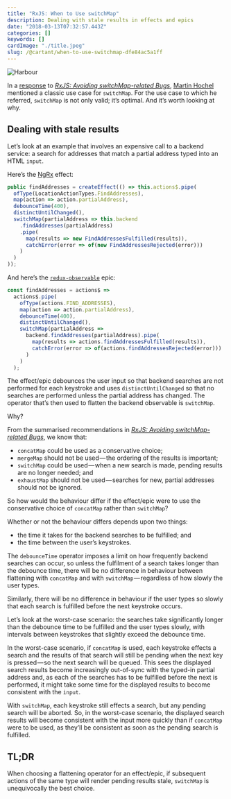 ```yaml
---
title: "RxJS: When to Use switchMap"
description: Dealing with stale results in effects and epics
date: "2018-03-13T07:32:57.443Z"
categories: []
keywords: []
cardImage: "./title.jpeg"
slug: /@cartant/when-to-use-switchmap-dfe84ac5a1ff
---
```


![Harbour](title.jpeg "Photo by Geran de Klerk on Unsplash")

In a [response](https://medium.com/@martin_hotell/this-article-should-be-carved-in-stone-and-a-must-read-to-any-epic-effect-user-cd22912eedd5) to [_RxJS: Avoiding switchMap-related Bugs_](/avoiding-switchmap-related-bugs/), [Martin Hochel](https://twitter.com/martin_hotell) mentioned a classic use case for `switchMap`. For the use case to which he referred, `switchMap` is not only valid; it’s optimal. And it’s worth looking at why.

## Dealing with stale results

Let’s look at an example that involves an expensive call to a backend service: a search for addresses that match a partial address typed into an HTML `input`.

Here’s the [NgRx](https://github.com/ngrx/platform) effect:

```ts
public findAddresses = createEffect(() => this.actions$.pipe(
  ofType(LocationActionTypes.FindAddresses),
  map(action => action.partialAddress),
  debounceTime(400),
  distinctUntilChanged(),
  switchMap(partialAddress => this.backend
    .findAddresses(partialAddress)
    .pipe(
      map(results => new FindAddressesFulfilled(results)),
      catchError(error => of(new FindAddressesRejected(error)))
    )
  )
));
```

And here’s the [`redux-observable`](https://github.com/redux-observable/redux-observable) epic:

```ts
const findAddresses = actions$ =>
  actions$.pipe(
    ofType(actions.FIND_ADDRESSES),
    map(action => action.partialAddress),
    debounceTime(400),
    distinctUntilChanged(),
    switchMap(partialAddress =>
      backend.findAddresses(partialAddress).pipe(
        map(results => actions.findAddressesFulfilled(results)),
        catchError(error => of(actions.findAddressesRejected(error)))
      )
    )
  );
```

The effect/epic debounces the user input so that backend searches are not performed for each keystroke and uses `distinctUntilChanged` so that no searches are performed unless the partial address has changed. The operator that’s then used to flatten the backend observable is `switchMap`.

Why?

From the summarised recommendations in [_RxJS: Avoiding switchMap-related Bugs_](/avoiding-switchmap-related-bugs/), we know that:

- `concatMap` could be used as a conservative choice;
- `mergeMap` should not be used — the ordering of the results is important;
- `switchMap` could be used — when a new search is made, pending results are no longer needed; and
- `exhaustMap` should not be used — searches for new, partial addresses should not be ignored.

So how would the behaviour differ if the effect/epic were to use the conservative choice of `concatMap` rather than `switchMap`?

Whether or not the behaviour differs depends upon two things:

- the time it takes for the backend searches to be fulfilled; and
- the time between the user’s keystrokes.

The `debounceTime` operator imposes a limit on how frequently backend searches can occur, so unless the fulfilment of a search takes longer than the debounce time, there will be no difference in behaviour between flattening with `concatMap` and with `switchMap` — regardless of how slowly the user types.

Similarly, there will be no difference in behaviour if the user types so slowly that each search is fulfilled before the next keystroke occurs.

Let’s look at the worst-case scenario: the searches take significantly longer than the debounce time to be fulfilled and the user types slowly, with intervals between keystrokes that slightly exceed the debounce time.

In the worst-case scenario, if `concatMap` is used, each keystroke effects a search and the results of that search will still be pending when the next key is pressed — so the next search will be queued. This sees the displayed search results become increasingly out-of-sync with the typed-in partial address and, as each of the searches has to be fulfilled before the next is performed, it might take some time for the displayed results to become consistent with the `input`.

With `switchMap`, each keystroke still effects a search, but any pending search will be aborted. So, in the worst-case scenario, the displayed search results will become consistent with the input more quickly than if `concatMap` were to be used, as they’ll be consistent as soon as the pending search is fulfilled.

## TL;DR

When choosing a flattening operator for an effect/epic, if subsequent actions of the same type will render pending results stale, `switchMap` is unequivocally the best choice.
